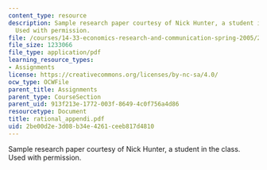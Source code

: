 ```yaml
---
content_type: resource
description: Sample research paper courtesy of Nick Hunter, a student in the class.
  Used with permission.
file: /courses/14-33-economics-research-and-communication-spring-2005/2be00d2e3d08b34e4261ceeb817d4810_rational_appendi.pdf
file_size: 1233066
file_type: application/pdf
learning_resource_types:
- Assignments
license: https://creativecommons.org/licenses/by-nc-sa/4.0/
ocw_type: OCWFile
parent_title: Assignments
parent_type: CourseSection
parent_uid: 913f213e-1772-003f-8649-4c0f756a4d86
resourcetype: Document
title: rational_appendi.pdf
uid: 2be00d2e-3d08-b34e-4261-ceeb817d4810
---
```

Sample research paper courtesy of Nick Hunter, a student in the class. Used with permission.